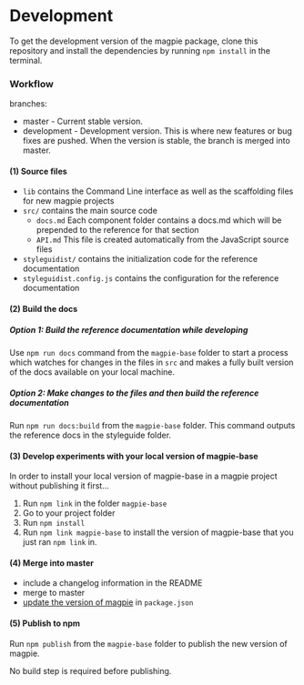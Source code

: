 # Development 

To get the development version of the magpie package, clone this repository and install the dependencies by running `npm install` in the terminal.

### Workflow

branches:

- master - Current stable version.
- development - Development version. This is where new features or bug fixes are pushed. When the version is stable, the branch is merged into master.

#### (1) Source files

- `lib` contains the Command Line interface as well as the scaffolding files for new magpie projects
- `src/` contains the main source code
    - `docs.md` Each component folder contains a docs.md which will be prepended to the reference for that section
    - `API.md` This file is created automatically from the JavaScript source files
- `styleguidist/` contains the initialization code for the reference documentation
- `styleguidist.config.js` contains the configuration for the reference documentation

#### (2) Build the docs

##### Option 1: Build the reference documentation while developing

Use `npm run docs` command from the `magpie-base` folder to start a process which watches for changes in the files in `src` and makes a fully built version of the docs available on your local machine.

##### Option 2: Make changes to the files and then build the reference documentation

Run `npm run docs:build` from the `magpie-base` folder. This command outputs the reference docs in the styleguide folder.

#### (3) Develop experiments with your local version of magpie-base

In order to install your local version of magpie-base in a magpie project without publishing it first...

1. Run `npm link` in the folder `magpie-base`
2. Go to your project folder
3. Run `npm install`
4. Run `npm link magpie-base` to install the version of magpie-base that you just ran `npm link` in.

#### (4) Merge into master
- include a changelog information in the README
- merge to master
- [update the version of magpie](https://docs.npmjs.com/about-semantic-versioning) in `package.json`

#### (5) Publish to npm

Run `npm publish` from the `magpie-base` folder to publish the new version of magpie.

No build step is required before publishing.
